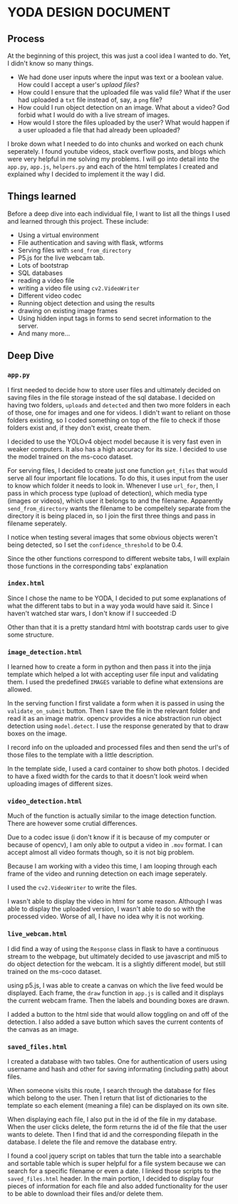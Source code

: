 # YODA DESIGN DOCUMENT
## Process 
At the beginning of this project, this was just a cool idea I wanted to do. Yet, I didn't know so many things. 
* We had done user inputs where the input was text or a boolean value. How could I accept a user's _uplaod files_? 
* How could I ensure that the uploaded file was valid file? What if the user had uploaded a `txt` file instead of, say, a `png` file?
* How could I run object detection on an image. What about a video? God forbid what I would do with a live stream of images. 
* How would I store the files uploaded by the user? What would happen if a user uploaded a file that had already been uploaded?

I broke down what I needed to do into chunks and worked on each chunk seperately. 
I found youtube videos, stack overflow posts, and blogs which were very helpful in me solving my problems. 
I will go into detail into the `app.py`, `app.js`, `helpers.py` and each of the html templates I created and explained why I decided to implement it the way I did. 

## Things learned
Before a deep dive into each individual file, I want to list all the things I used and learned through this project. 
These include:
* Using a virtual environment
* File authentication and saving with flask, wtforms
* Serving files with `send_from_directory`
* P5.js for the live webcam tab.
* Lots of bootstrap
* SQL databases
* reading a video file
* writing a video file using `cv2.VideoWriter`
* Different video codec
* Running object detection and using the results
* drawing on existing image frames
* Using hidden input tags in forms to send secret information to the server. 
* And many more...

## Deep Dive

### `app.py`
I first needed to decide how to store user files and ultimately decided on saving files in the file storage instead of the sql database. 
I decided on having two folders, `uploads` and `detected` and then two more folders in each of those, one for images and one for videos. 
I didn't want to reliant on those folders existing, so I coded something on top of the file to check if those folders exist and, if they don't exist, create them.

I decided to use the YOLOv4 object model because it is very fast even in weaker computers. It also has  a high accuracy for its size. I decided to use the model trained on the ms-coco dataset. 

For serving files, I decided to create just one function `get_files` that would serve all four important file locations. To do this, it uses input from the user to know which folder it needs to look in. Whenever I use `url_for`, then, I pass in which process type (upload of detection), which media type (images or videos), which user it belongs to and the filename. Apparently `send_from_directory` wants the filename to be compeltely separate from the directory it is being placed in, so I join the first three things and pass in filename seperately. 

I notice when testing several images that some obvious objects weren't being detected, so I set the `confidence_threshold` to be 0.4. 

Since the other functions correspond to different website tabs, I will explain those functions in the corresponding tabs' explanation

### `index.html`
Since I chose the name to be YODA, I decided to put some explanations of what the different tabs to but in a way yoda would have said it. Since I haven't watched star wars, I don't know if I succeeded :D

Other than that it is a pretty standard html with bootstrap cards user to give some structure. 

### `image_detection.html`
I learned how to create a form in python and then pass it into the jinja template which helped a lot with accepting user file input and validating them. I used the predefined `IMAGES` variable to define what extensions are allowed. 

In the serving function I first validate a form when it is passed in using the `validate_on_submit` button. Then I save the file in the relevant folder and read it as an image matrix. opencv provides a nice abstraction run object detection using `model.detect`. I use the response generated by that to draw boxes on the image. 

I record info on the uploaded and processed files and then send the url's of those files to the template with a little description. 

In the template side, I used a card container to show both photos. I decided to have a fixed width for the cards to that it doesn't look weird when uploading images of different sizes. 

### `video_detection.html`

Much of the function is actually similar to the image detection function. There are however some crutial differences. 

Due to a codec issue (i don't know if it is because of my computer or because of opencv), I am only able to output a video in `.mov` format. I can accept almost all video formats though, so it is not big problem. 

Because I am working with a video this time, I am looping through each frame of the video and running detection on each image seperately. 

I used the `cv2.VideoWriter` to write the files. 

I wasn't able to display the video in html for some reason. Although I was able to display the uploaded version, I wasn't able to do so with the processed video. Worse of all, I have no idea why it is not working. 

### `live_webcam.html`

I did find a way of using the `Response` class in flask to have a continuous stream to the webpage, but ultimately decided to use javascript and ml5 to do object detection for the webcam. It is a slightly different model, but still trained on the ms-coco dataset. 

using p5.js, I was able to create a canvas on which the live feed would be displayed. Each frame, the `draw` function in `app.js` is called and it displays the current webcam frame. Then the labels and bounding boxes are drawn. 

I added a button to the html side that would allow toggling on and off of the detection. I also added a save button which saves the current contents of the canvas as an image. 

### `saved_files.html`
I created a database with two tables. One for authentication of users using username and hash and other for saving informating (including path) about files.

When someone visits this route, I search through the database for files which belong to the user. Then I return that list of dictionaries to the template so each element (meaning a file) can be displayed on its own site. 

When displaying each file, I also put in the id of the file in my database. When the user clicks delete, the form returns the id of the file that the user wants to delete. Then I find that id and the corresponding filepath in the database. I delete the file and remove the database entry.  

I found a cool jquery script on tables that turn the table into a searchable and sortable table which is super helpful for a file system because we can search for a specific filename or even a date. I linked those scripts to the `saved_files.html` header. In the main portion, I decided to display four pieces of information for each file and also added functionality for the user to be able to download their files and/or delete them.  
